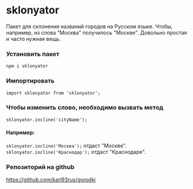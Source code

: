 # sklonyator
Пакет для склонения названий городов на Русском языке. 
Чтобы, например, из слова "Москва" получилось "Москве". Довольно 
простая и часто нужная вещь.

### Установить пакет
`npm i sklonyator`

### Импортировать
`import sklonyator from 'sklonyator';`

### Чтобы изменить слово, необходимо вызвать метод
`sklonyator.incline('cityName');`

#### Например:
`sklonyator.incline('Москва');`
отдаст "Москве".
`sklonyator.incline('Краснодар');`
отдаст "Краснодаре".

### Репозиторий на github
https://github.com/karl93rus/gorodki
